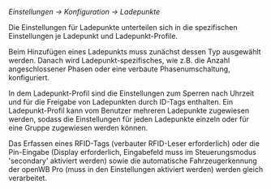 _Einstellungen -> Konfiguration -> Ladepunkte_

Die Einstellungen für Ladepunkte unterteilen sich in die spezifischen Einstellungen je Ladepunkt und Ladepunkt-Profile.

Beim Hinzufügen eines Ladepunkts muss zunächst dessen Typ ausgewählt werden. Danach wird Ladepunkt-spezifisches, wie z.B. die Anzahl angeschlossener Phasen oder eine verbaute Phasenumschaltung, konfiguriert.

In dem Ladepunkt-Profil sind die Einstellungen zum Sperren nach Uhrzeit und für die Freigabe von Ladepunkten durch ID-Tags enthalten. Ein Ladepunkt-Profil kann vom Benutzer mehreren Ladepunkte zugewiesen werden, sodass die Einstellungen für jeden Ladepunkte einzeln oder für eine Gruppe zugewiesen werden können.

Das Erfassen eines RFID-Tags (verbauter RFID-Leser erforderlich) oder die Pin-Eingabe (Display erforderlich, Eingabefeld muss im Steuerungsmodus 'secondary' aktiviert werden) sowie die automatische
Fahrzeugerkennung der openWB Pro (muss in den Einstellungen aktiviert werden) werden gleich verarbeitet.

